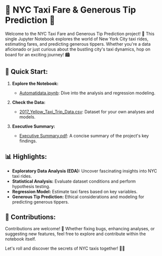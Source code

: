 # 🚖 NYC Taxi Fare & Generous Tip Prediction 🌟

Welcome to the NYC Taxi Fare and Generous Tip Prediction project! 🎉 This single Jupyter Notebook explores the world of New York City taxi rides, estimating fares, and predicting generous tippers. Whether you're a data aficionado or just curious about the bustling city's taxi dynamics, hop on board for an exciting journey! 🏙️

## 🚀 Quick Start:

1. **Explore the Notebook:**
   - [Automatidata.ipynb](https://github.com/analyst-ankita/Automatidata-NYC-TLC-Project/blob/main/Automatidata.ipynb): Dive into the analysis and regression modeling.

2. **Check the Data:**
   - [2017_Yellow_Taxi_Trip_Data.csv](https://github.com/analyst-ankita/Automatidata-NYC-TLC-Project/blob/main/2017_Yellow_Taxi_Trip_Data.csv): Dataset for your own analyses and models.

3. **Executive Summary:**
   - [Executive Summary.pdf](https://github.com/analyst-ankita/Automatidata-NYC-TLC-Project/blob/main/Executive%20Summary.pdf): A concise summary of the project's key findings.

## 📊 Highlights:

- **Exploratory Data Analysis (EDA):** Uncover fascinating insights into NYC taxi rides.
- **Statistical Analysis:** Evaluate dataset conditions and perform hypothesis testing.
- **Regression Model:** Estimate taxi fares based on key variables.
- **Generous Tip Prediction:** Ethical considerations and modeling for predicting generous tippers.

## 🌈 Contributions:

Contributions are welcome! 🤝 Whether fixing bugs, enhancing analyses, or suggesting new features, feel free to explore and contribute within the notebook itself.


Let's roll and discover the secrets of NYC taxis together! 🚕💨